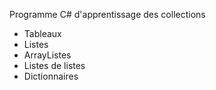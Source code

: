 Programme C# d'apprentissage des collections
  - Tableaux
  - Listes
  - ArrayListes
  - Listes de listes
  - Dictionnaires